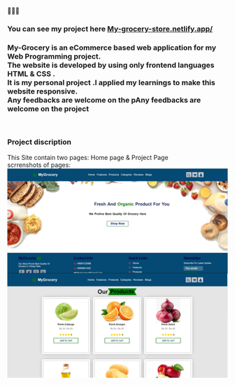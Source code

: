 🥳🎉🎊
<h3>You can see my project here <a href="https://my-grocery-store.netlify.app/">My-grocery-store.netlify.app/</a><h3></h3>
<h3>My-Grocery is an eCommerce based web application for my Web Programming project.<br>The website is  developed by using only frontend languages HTML & CSS .<br>
It is my personal project .I applied  my learnings to make this website responsive.<br>
 Any feedbacks are welcome on the pAny feedbacks are welcome on the project</h3>
<br>
<h3>Project discription</h3>
This Site contain two pages: Home page & Project Page<br>
scrrenshots of pages:
<img align="left" alt="" width="800" src="img\Screenshot 2023-03-24 110320.jpg"><br><br><br>

<img align="left" alt="" width="800" src="img\Screenshot 2023-03-24 110416.jpg">

